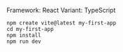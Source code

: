 Framework: React
Variant: TypeScript
```
npm create vite@latest my-first-app
cd my-first-app
npm install
npm run dev
```
